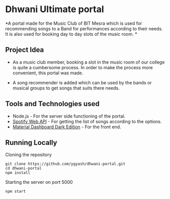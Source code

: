 # Dhwani Ultimate portal
*A portal made for the Music Club of BIT Mesra which is used for recommending songs to a Band for performances according to their needs. It is also used for booking day to day slots of the music room. *

## Project Idea

- As a music club member, booking a slot in the music room of our college is quite a cumbersome process. In order to make the process more convenient, this portal was made.

- A song recommender is added which can be used by the bands or musical groups to get songs that suits there needs.   
 

## Tools and Technologies used
* Node.js - For the server side functioning of the portal.
* [Spotify Web API](https://developer.spotify.com/documentation/web-api/) - For getting the list of songs according to the options.
* [Material Dashboard Dark Edition](https://demos.creative-tim.com/material-dashboard-dark/examples/dashboard.html) - For the front end.

## Running Locally
Cloning the repository 
```
git clone https://github.com/ygyash/dhwani-portal.git
cd dhwani-portal
npm install
```
Starting the server on port 5000
```
npm start
```
